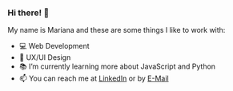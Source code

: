 ### Hi there! 👋

<!--
**marianadacunha/marianadacunha** is a ✨ _special_ ✨ repository because its `README.md` (this file) appears on your GitHub profile.
-->

My name is Mariana and these are some things I like to work with:

- 💻 Web Development
- 🎨 UX/UI Design
- 📚 I’m currently learning more about JavaScript and Python
- 📫 You can reach me at [LinkedIn](https://www.linkedin.com/in/marianadacunha/) or by [E-Mail](mailto:marianadacunhamarques@gmail.com)
